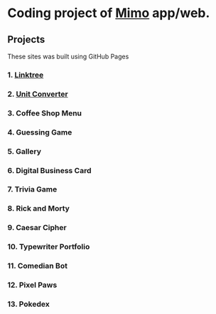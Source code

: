 # Coding project of [Mimo](https://mimo.org/) app/web.
## Projects
These sites was built using GitHub Pages
### 1. [Linktree](https://efedevdaniel.github.io/Mimo-Frontend-Projects/Linktree/index.html)

### 2. [Unit Converter](https://efedevdaniel.github.io/Mimo-Frontend-Projects/Unit-converter/index.html)

### 3. Coffee Shop Menu

### 4. Guessing Game

### 5. Gallery

### 6. Digital Business Card

### 7. Trivia Game

### 8. Rick and Morty

### 9. Caesar Cipher

### 10. Typewriter Portfolio

### 11. Comedian Bot

### 12. Pixel Paws

### 13. Pokedex

